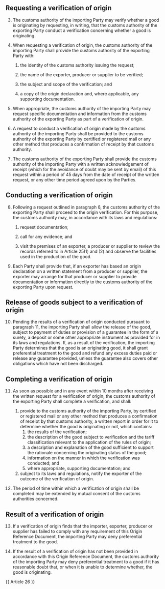 ## Requesting a verification of origin

3. The customs authority of the importing Party may verify whether a good is originating by requesting, in writing, that the customs authority of the exporting Party conduct a verification concerning whether a good is originating.

4. When requesting a verification of origin, the customs authority of the importing Party shall provide the customs authority of the exporting Party with:

   1. the identity of the customs authority issuing the request;

   2. the name of the exporter, producer or supplier to be verified;

   3. the subject and scope of the verification; and

   4. a copy of the origin declaration and, where applicable, any supporting documentation.

5. When appropriate, the customs authority of the importing Party may request specific documentation and information from the customs authority of the exporting Party as part of a verification of origin.

6. A request to conduct a verification of origin made by the customs authority of the importing Party shall be provided to the customs authority of the exporting Party by certified or registered mail or any other method that produces a confirmation of receipt by that customs authority.

7. The customs authority of the exporting Party shall provide the customs authority of the importing Party with a written acknowledgement of receipt (which for the avoidance of doubt may be sent by email) of this request within a period of 45 days from the date of receipt of the written request, or any other time period agreed upon by the Parties.

## Conducting a verification of origin

8. Following a request outlined in paragraph 6, the customs authority of the exporting Party shall proceed to the origin verification. For this purpose, the customs authority may, in accordance with its laws and regulations:

   1. request documentation;

   2. call for any evidence; and

   3. visit the premises of an exporter, a producer or supplier to review the records referred to in Article 25(1) and (2) and observe the facilities used in the production of the good.

9. Each Party shall provide that, if an exporter has based an origin declaration on a written statement from a producer or supplier, the exporter may arrange for that producer or supplier to provide documentation or information directly to the customs authority of the exporting Party upon request.

## Release of goods subject to a verification of origin

10. Pending the results of a verification of origin conducted pursuant to paragraph 11, the importing Party shall allow the release of the good, subject to payment of duties or provision of a guarantee in the form of a surety, a deposit or some other appropriate instrument as provided for in its laws and regulations. If, as a result of the verification, the importing Party determines that the good is an originating good, it shall grant preferential treatment to the good and refund any excess duties paid or release any guarantee provided, unless the guarantee also covers other obligations which have not been discharged.

## Completing a verification of origin

11. As soon as possible and in any event within 10 months after receiving the written request for a verification of origin, the customs authority of the exporting Party shall complete a verification, and shall:
    1. provide to the customs authority of the importing Party, by certified or registered mail or any other method that produces a confirmation of receipt by that customs authority, a written report in order for it to determine whether the good is originating or not, which contains:
        1. the results of the verification;
        2. the description of the good subject to verification and the tariff classification relevant to the application of the rules of origin;
        3. a description and explanation of the good sufficient to support the rationale concerning the originating status of the good;
        4. information on the manner in which the verification was conducted; and
        5. where appropriate, supporting documentation; and
    2. subject to its laws and regulations, notify the exporter of the outcome of the verification of origin.

12. The period of time within which a verification of origin shall be completed may be extended by mutual consent of the customs authorities concerned.

## Result of a verification of origin

13. If a verification of origin finds that the importer, exporter, producer or supplier has failed to comply with any requirement of this Origin Reference Document, the importing Party may deny preferential treatment to the good.

14. If the result of a verification of origin has not been provided in accordance with this Origin Reference Document, the customs authority of the importing Party may deny preferential treatment to a good if it has reasonable doubt that, or when it is unable to determine whether, the good is originating.

{{ Article 26 }}
